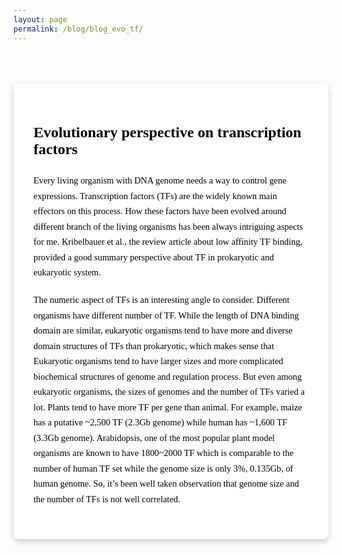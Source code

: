 ```yaml
---
layout: page
permalink: /blog/blog_evo_tf/
---
```


<style>
/* White card-style blog post on black background */
.medium-style-post {
  background-color: white;
  color: black;
  font-family: Georgia, "Times New Roman", serif;
  padding: 2rem;
  max-width: 900px;
  margin: 4rem auto;
  border-radius: 8px;
  box-shadow: 0 4px 10px rgba(0,0,0,0.2);
}

/* Title styled like Medium */
.medium-style-post h1 {
  font-size: 1.5rem;
  font-weight: 700;
  margin-bottom: 1.5rem;
}

/* Paragraph styling */
.medium-style-post p {
  font-size: 0.9rem;
  line-height: 1.7;
  margin-bottom: 1.25rem;
}
</style>

<div class="medium-style-post">
  <h1>Evolutionary perspective on transcription factors</h1>

  <p>Every living organism with DNA genome needs a way to control gene expressions. Transcription factors (TFs) are the widely known main effectors on this process. How these factors have been evolved around different branch of the living organisms has been always intriguing aspects for me. Kribelbauer et al., the review article about low affinity TF binding, provided a good summary perspective about TF in prokaryotic and eukaryotic system.</p>

  <p>The numeric aspect of TFs is an interesting angle to consider. Different organisms have different number of TF. While the length of DNA binding domain are similar, eukaryotic organisms tend to have more and diverse domain structures of TFs than prokaryotic, which makes sense that Eukaryotic organisms tend to have larger sizes and more complicated biochemical structures of genome and regulation process. But even among eukaryotic organisms, the sizes of genomes and the number of TFs varied a lot. Plants tend to have more TF per gene than animal. For example, maize has a putative ~2,500 TF (2.3Gb genome) while human has ~1,600 TF (3.3Gb genome). Arabidopsis, one of the most popular plant model organisms are known to have 1800~2000 TF which is comparable to the number of human TF set while the genome size is only 3%, 0.135Gb, of human genome. So, it’s been well taken observation that genome size and the number of TFs is not well correlated.</p>
</div>
